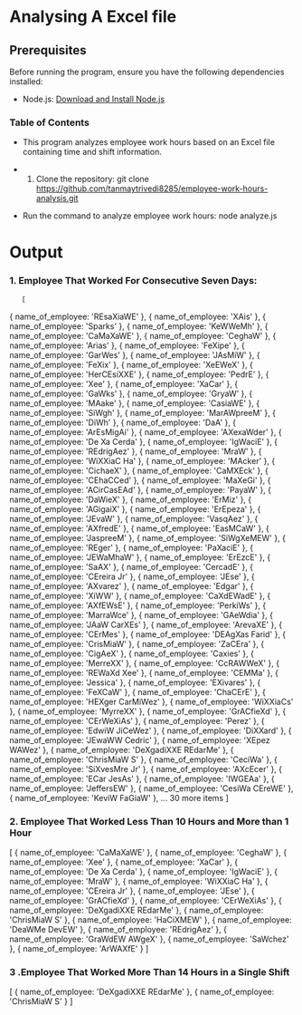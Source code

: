 # Analysing A Excel file
## Prerequisites

Before running the program, ensure you have the following dependencies installed:
- Node.js: [Download and Install Node.js](https://nodejs.org/)
### Table of Contents

- This program analyzes employee work hours based on an Excel file containing time and shift information.

- 
   1. Clone the repository:
   git clone https://github.com/tanmaytrivedi8285/employee-work-hours-analysis.git
- Run the command to analyze employee work hours:
      node analyze.js




# Output
###  1. Employee That Worked For Consecutive Seven Days:
       [
  { name_of_employee: 'REsaXiaWE' },
  { name_of_employee: 'XAis' },
  { name_of_employee: 'Sparks' },
  { name_of_employee: 'KeWWeMh' },
  { name_of_employee: 'CaMaXaWE' },
  { name_of_employee: 'CeghaW' },
  { name_of_employee: 'Arias' },
  { name_of_employee: 'FeXipe' },
  { name_of_employee: 'GarWes' },
  { name_of_employee: 'JAsMiW' },
  { name_of_employee: 'FeXix' },
  { name_of_employee: 'XeEWeX' },
  { name_of_employee: 'HerCEsiXXE' },
  { name_of_employee: 'PedrE' },
  { name_of_employee: 'Xee' },
  { name_of_employee: 'XaCar' },
  { name_of_employee: 'GaWks' },
  { name_of_employee: 'GryaW' },
  { name_of_employee: 'MAake' },
  { name_of_employee: 'CasiaWE' },
  { name_of_employee: 'SiWgh' },
  { name_of_employee: 'MarAWpreeM' },
  { name_of_employee: 'DiWh' },
  { name_of_employee: 'DaA' },
  { name_of_employee: 'ArEsMigAi' },
  { name_of_employee: 'AXexaWder' },
  { name_of_employee: 'De Xa Cerda' },
  { name_of_employee: 'IgWaciE' },
  { name_of_employee: 'REdrigAez' },
  { name_of_employee: 'MraW' },
  { name_of_employee: 'WiXXiaC Ha' },
  { name_of_employee: 'MAcker' },
  { name_of_employee: 'CichaeX' },
  { name_of_employee: 'CaMXEck' },
  { name_of_employee: 'CEhaCCed' },
  { name_of_employee: 'MaXeGi' },
  { name_of_employee: 'ACirCasEAd' },
  { name_of_employee: 'PayaW' },
  { name_of_employee: 'DaWieX' },
  { name_of_employee: 'ErMiz' },
  { name_of_employee: 'AGigaiX' },
  { name_of_employee: 'ErEpeza' },
  { name_of_employee: 'JEvaW' },
  { name_of_employee: 'VasqAez' },
  { name_of_employee: 'AXfredE' },
  { name_of_employee: 'EasMCaW' },
  { name_of_employee: 'JaspreeM' },
  { name_of_employee: 'SiWgXeMEW' },
  { name_of_employee: 'REger' },
  { name_of_employee: 'PaXaciE' },
  { name_of_employee: 'JEWaMhaW' },
  { name_of_employee: 'ErEzcE' },
  { name_of_employee: 'SaAX' },
  { name_of_employee: 'CercadE' },
  { name_of_employee: 'CEreira Jr' },
  { name_of_employee: 'JEse' },
  { name_of_employee: 'AXvarez' },
  { name_of_employee: 'Edgar' },
  { name_of_employee: 'XiWW' },
  { name_of_employee: 'CaXdEWadE' },
  { name_of_employee: 'AXfEWsE' },
  { name_of_employee: 'PerkiWs' },
  { name_of_employee: 'MarraWce' },
  { name_of_employee: 'GAeWdia' },
  { name_of_employee: 'JAaW CarXEs' },
  { name_of_employee: 'ArevaXE' },
  { name_of_employee: 'CErMes' },
  { name_of_employee: 'DEAgXas Farid' },
  { name_of_employee: 'CrisMiaW' },
  { name_of_employee: 'ZaCEra' },
  { name_of_employee: 'CigAeX' },
  { name_of_employee: 'Caxies' },
  { name_of_employee: 'MerreXX' },
  { name_of_employee: 'CcRAWWeX' },
  { name_of_employee: 'REWaXd Xee' },
  { name_of_employee: 'CEMMa' },
  { name_of_employee: 'Jessica' },
  { name_of_employee: 'EXivares' },
  { name_of_employee: 'FeXCaW' },
  { name_of_employee: 'ChaCErE' },
  { name_of_employee: 'HEXger CarMiWez' },
  { name_of_employee: 'WiXXiaCs' },
  { name_of_employee: 'MyrreXX' },
  { name_of_employee: 'GrACfieXd' },
  { name_of_employee: 'CErWeXiAs' },
  { name_of_employee: 'Perez' },
  { name_of_employee: 'EdwiW JiCeWez' },
  { name_of_employee: 'DiXXard' },
  { name_of_employee: 'JEwaWW Cedric' },
  { name_of_employee: 'XEpez WAWez' },
  { name_of_employee: 'DeXgadiXXE REdarMe' },
  { name_of_employee: 'ChrisMiaW S' },
  { name_of_employee: 'CeciWa' },
  { name_of_employee: 'SiXvesMre Jr' },
  { name_of_employee: 'AXcEcer' },
  { name_of_employee: 'ECar JesAs' },
  { name_of_employee: 'IWGEAa' },
  { name_of_employee: 'JeffersEW' },
  { name_of_employee: 'CesiWa CEreWE' },
  { name_of_employee: 'KeviW FaGiaW' },
  ... 30 more items
]
###  2. Employee That Worked Less Than 10 Hours and More than 1 Hour
[
  { name_of_employee: 'CaMaXaWE' },
  { name_of_employee: 'CeghaW' },
  { name_of_employee: 'Xee' },
  { name_of_employee: 'XaCar' },
  { name_of_employee: 'De Xa Cerda' },
  { name_of_employee: 'IgWaciE' },
  { name_of_employee: 'MraW' },
  { name_of_employee: 'WiXXiaC Ha' },
  { name_of_employee: 'CEreira Jr' },
  { name_of_employee: 'JEse' },
  { name_of_employee: 'GrACfieXd' },
  { name_of_employee: 'CErWeXiAs' },
  { name_of_employee: 'DeXgadiXXE REdarMe' },
  { name_of_employee: 'ChrisMiaW S' },
  { name_of_employee: 'HaCiXMEW' },
  { name_of_employee: 'DeaWMe DevEW' },
  { name_of_employee: 'REdrigAez' },
  { name_of_employee: 'GraWdEW AWgeX' },
  { name_of_employee: 'SaWchez' },
  { name_of_employee: 'ArWAXfE' }
]
### 3 .Employee That Worked More Than 14 Hours in a Single Shift
[
  { name_of_employee: 'DeXgadiXXE REdarMe' },
  { name_of_employee: 'ChrisMiaW S' }
]
    



